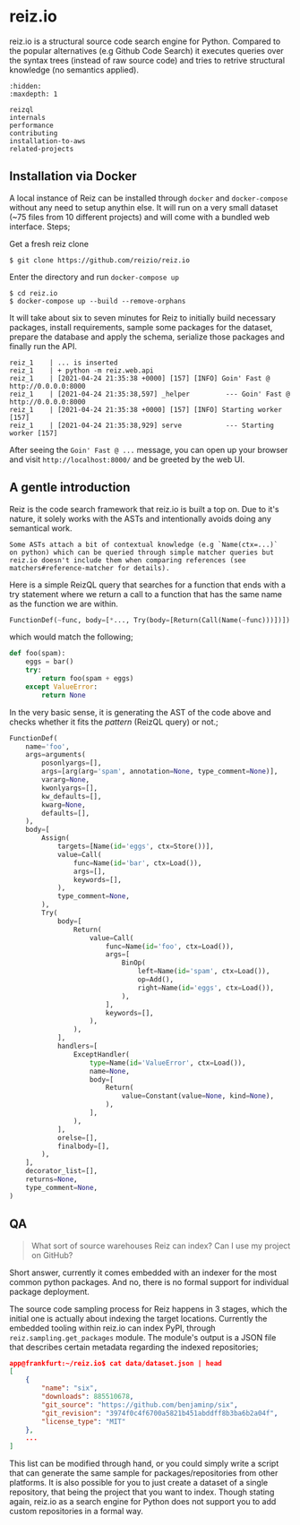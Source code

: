 # reiz.io

reiz.io is a structural source code search engine for Python. Compared to the
popular alternatives (e.g Github Code Search) it executes queries over the
syntax trees (instead of raw source code) and tries to retrive structural
knowledge (no semantics applied).

```{toctree}
:hidden:
:maxdepth: 1

reizql
internals
performance
contributing
installation-to-aws
related-projects
```

## Installation via Docker

A local instance of Reiz can be installed through `docker` and `docker-compose`
without any need to setup anythin else. It will run on a very small dataset (~75
files from 10 different projects) and will come with a bundled web interface.
Steps;

Get a fresh reiz clone

```
$ git clone https://github.com/reizio/reiz.io
```

Enter the directory and run `docker-compose up`

```
$ cd reiz.io
$ docker-compose up --build --remove-orphans
```

It will take about six to seven minutes for Reiz to initially build necessary
packages, install requirements, sample some packages for the dataset, prepare
the database and apply the schema, serialize those packages and finally run the
API.

```
reiz_1    | ... is inserted
reiz_1    | + python -m reiz.web.api
reiz_1    | [2021-04-24 21:35:38 +0000] [157] [INFO] Goin' Fast @ http://0.0.0.0:8000
reiz_1    | [2021-04-24 21:35:38,597] _helper         --- Goin' Fast @ http://0.0.0.0:8000
reiz_1    | [2021-04-24 21:35:38 +0000] [157] [INFO] Starting worker [157]
reiz_1    | [2021-04-24 21:35:38,929] serve           --- Starting worker [157]
```

After seeing the `Goin' Fast @ ...` message, you can open up your browser and
visit `http://localhost:8000/` and be greeted by the web UI.

## A gentle introduction

Reiz is the code search framework that reiz.io is built a top on. Due to it's
nature, it solely works with the ASTs and intentionally avoids doing any
semantical work.

```{note}
Some ASTs attach a bit of contextual knowledge (e.g `Name(ctx=...)`
on python) which can be queried through simple matcher queries but
reiz.io doesn't include them when comparing references (see
matchers#reference-matcher for details).
```

Here is a simple ReizQL query that searches for a function that ends with a try
statement where we return a call to a function that has the same name as the
function we are within.

```python
FunctionDef(~func, body=[*..., Try(body=[Return(Call(Name(~func)))])])
```

which would match the following;

```py
def foo(spam):
    eggs = bar()
    try:
        return foo(spam + eggs)
    except ValueError:
        return None
```

In the very basic sense, it is generating the AST of the code above and checks
whether it fits the *pattern* (ReizQL query) or not.;

```py
FunctionDef(
    name='foo',
    args=arguments(
        posonlyargs=[],
        args=[arg(arg='spam', annotation=None, type_comment=None)],
        vararg=None,
        kwonlyargs=[],
        kw_defaults=[],
        kwarg=None,
        defaults=[],
    ),
    body=[
        Assign(
            targets=[Name(id='eggs', ctx=Store())],
            value=Call(
                func=Name(id='bar', ctx=Load()),
                args=[],
                keywords=[],
            ),
            type_comment=None,
        ),
        Try(
            body=[
                Return(
                    value=Call(
                        func=Name(id='foo', ctx=Load()),
                        args=[
                            BinOp(
                                left=Name(id='spam', ctx=Load()),
                                op=Add(),
                                right=Name(id='eggs', ctx=Load()),
                            ),
                        ],
                        keywords=[],
                    ),
                ),
            ],
            handlers=[
                ExceptHandler(
                    type=Name(id='ValueError', ctx=Load()),
                    name=None,
                    body=[
                        Return(
                            value=Constant(value=None, kind=None),
                        ),
                    ],
                ),
            ],
            orelse=[],
            finalbody=[],
        ),
    ],
    decorator_list=[],
    returns=None,
    type_comment=None,
)
```

## QA

> What sort of source warehouses Reiz can index? Can I use my project on GitHub?

Short answer, currently it comes embedded with an indexer for the most common
python packages. And no, there is no formal support for individual package
deployment.

The source code sampling process for Reiz happens in 3 stages, which the initial
one is actually about indexing the target locations. Currently the embedded
tooling within reiz.io can index PyPI, through `reiz.sampling.get_packages`
module. The module's output is a JSON file that describes certain metadata
regarding the indexed repositories;

```json
app@frankfurt:~/reiz.io$ cat data/dataset.json | head
[
    {
        "name": "six",
        "downloads": 885510678,
        "git_source": "https://github.com/benjaminp/six",
        "git_revision": "3974f0c4f6700a5821b451abddff8b3ba6b2a04f",
        "license_type": "MIT"
    },
    ...
]
```

This list can be modified through hand, or you could simply write a script that
can generate the same sample for packages/repositories from other platforms. It
is also possible for you to just create a dataset of a single repository, that
being the project that you want to index. Though stating again, reiz.io as a
search engine for Python does not support you to add custom repositories in a
formal way.
